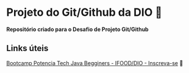 # Projeto do Git/Github da DIO :eyes:

**Repositório criado para o Desafio de Projeto Git/Github**

## Links úteis
[Bootcamp Potencia Tech Java Begginers - IFOOD/DIO - Inscreva-se](https://www.dio.me/bootcamp/potencia-tech-powered-ifood-java-beginners) :rocket:


